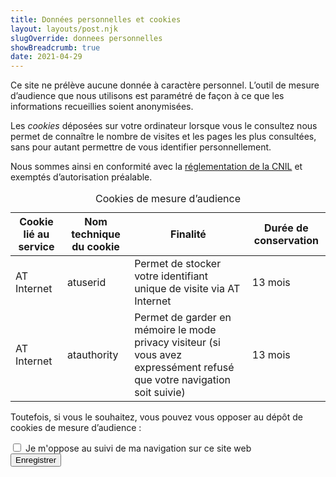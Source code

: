 ```yaml
---
title: Données personnelles et cookies
layout: layouts/post.njk
slugOverride: donnees personnelles
showBreadcrumb: true
date: 2021-04-29
---
```

Ce site ne prélève aucune donnée à caractère personnel. L’outil de mesure d’audience que nous utilisons est paramétré de façon à ce que les informations recueillies soient anonymisées.

Les _cookies_ déposées sur votre ordinateur lorsque vous le consultez nous permet de connaître le nombre de visites et les pages les plus consultées, sans pour autant permettre de vous identifier personnellement.

Nous sommes ainsi en conformité avec la [réglementation de la CNIL](https://www.cnil.fr/fr/solutions-pour-les-cookies-de-mesure-daudience) et exemptés d’autorisation préalable.

<div class="fr-table fr-table--bordered">
<table>
  <caption>Cookies de mesure d’audience</caption>
  <thead>
  <tr>
    <th scope="col">Cookie lié au service</th>
    <th scope="col">Nom technique du cookie</th>
    <th scope="col">Finalité</th>
    <th scope="col">Durée de conservation</th>
  </tr>
  </thead>
  <tbody>
    <tr>
      <td>AT Internet</td><td>atuserid</td><td>Permet de stocker votre identifiant unique de visite via AT Internet</td><td>13 mois</td>
    </tr>
    <tr>
      <td>AT Internet</td><td>atauthority</td><td>Permet de garder en mémoire le mode privacy visiteur (si vous avez expressément refusé que votre navigation soit suivie)</td><td>13 mois</td>
    </tr>
  </tbody>
</table>
</div>

Toutefois, si vous le souhaitez, vous pouvez vous opposer au dépôt de cookies de mesure d’audience :

<form onsubmit="return submitOptout();">
  <div class="fr-checkbox-group">
      <input type="checkbox" id="cookie_optout" name="cookie_optout">
      <label class="fr-label" for="cookie_optout">Je m'oppose au suivi de ma navigation sur ce site web</label>
  </div>

  <button type="submit" class="fr-btn fr-btn--secondary">
    Enregistrer
  </button>
</form>

<script>
function submitOptout()
{   
    if (isOptout()) {
      tag.privacy.setVisitorOptin();
    } else {
      tag.privacy.setVisitorOptout();
    }
    
    tag.dispatch();

    location.reload();

    return false;
}

function initOptout()
{
    document.getElementById('cookie_optout').checked = isOptout()
}

window.addEventListener('load', initOptout);
</script>
